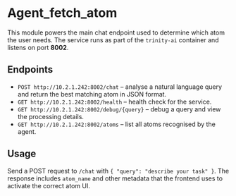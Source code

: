 # Agent_fetch_atom

This module powers the main chat endpoint used to determine which atom the user needs. The service runs as part of the `trinity-ai` container and listens on port **8002**.

## Endpoints

- `POST http://10.2.1.242:8002/chat` – analyse a natural language query and return the best matching atom in JSON format.
- `GET http://10.2.1.242:8002/health` – health check for the service.
- `GET http://10.2.1.242:8002/debug/{query}` – debug a query and view the processing details.
- `GET http://10.2.1.242:8002/atoms` – list all atoms recognised by the agent.

## Usage

Send a POST request to `/chat` with `{ "query": "describe your task" }`. The response includes `atom_name` and other metadata that the frontend uses to activate the correct atom UI.

